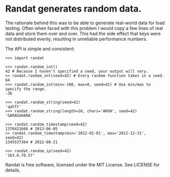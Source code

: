 Randat generates random data.
=============================

The rationale behind this was to be able to generate real-world data for load testing. Often when faced with this problem I would copy a few lines of real data and store them over and over. This had the side effect that keys were not distributed evenly, resulting in unreliable performance numbers.

The API is simple and consistent:

    >>> import randat

    >>> randat.random_int()
    42 # Because I haven't specified a seed, your output will vary.
    >> randat.random_int(seed=42) # Every random function takes in a seed.
    64
    >>> randat.random_int(min=-100, max=0, seed=42) # Use min/max to specify the range.
    -36

    >>> randat.random_string(seed=42)
    'qahft'
    >>> randat.random_string(length=10, chars='ARGH', seed=42)
    'GARAGGHARA'

    >>> randat.random_timestamp(seed=42)
    1370421666 # 2013-06-05
    >> randat.random_timestamp(min='2012-01-01', max='2012-12-31', seed=42)
    1345537364 # 2012-08-21

    >>> randat.random_ip(seed=42)
    '163.6.70.57'

Randat is free software, licensed under the MIT License. See LICENSE for details.
